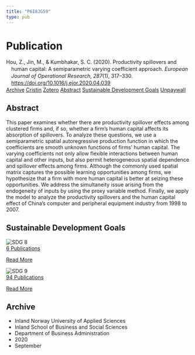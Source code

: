 ```yaml
---
title: "P6I8JG59"
type: pub
---
```

<h1>Publication</h1>
<article id="csl-bib-container-P6I8JG59" class="csl-bib-container">
  <div class="csl-bib-body" style="line-height: 1.35; padding-left: 1em; text-indent:-1em;">
  <div class="csl-entry">Hou, Z., Jin, M., &amp; Kumbhakar, S. C. (2020). Productivity spillovers and human capital: A semiparametric varying coefficient approach. <i>European Journal of Operational Research</i>, <i>287</i>(1), 317&#x2013;330. <a href="https://doi.org/10.1016/j.ejor.2020.04.039">https://doi.org/10.1016/j.ejor.2020.04.039</a></div>
</div>
  <div class="csl-bib-buttons">
    <a href="#taxonomy-article-P6I8JG59" class="csl-bib-button">Archive</a>
    <a href="https://app.cristin.no/results/show.jsf?id=1828686" alt="Cristin URL" class="csl-bib-button">Cristin</a>
    <a href="http://zotero.org/groups/5402882/items/P6I8JG59" alt="Zotero URL" class="csl-bib-button">Zotero</a>
    <a href="#abstract-article-P6I8JG59" class="csl-bib-button">Abstract</a>
    <a href="#sdg-article-P6I8JG59" class="csl-bib-button">Sustainable Development Goals</a>
    <a href="https://doi.org/10.1016/j.ejor.2020.04.039" class="csl-bib-button">Unpaywall</a>
  </div>
  <div id="csl-bib-meta-container-P6I8JG59"></div>
</article>
<div id="csl-bib-meta-P6I8JG59" class="csl-bib-meta">
  <article id="abstract-article-P6I8JG59" class="abstract-article">
    <h1>Abstract</h1>
    This paper examines whether there are productivity spillover effects among clustered firms and, if so, whether a firm’s human capital affects its absorption of spillovers. To analyze these questions, we use a semiparametric spatial autoregressive production function in which the coefficients are smooth unknown functions of firms’ human capital. The varying coefficients not only allow flexible interactions between human capital and other inputs, but also permit heterogeneous spatial dependence and spillover effects among firms. Although the commonly used spatial matrix captures the possible learning opportunities among firms, we hypothesize that a firm with more human capital is better at seizing these opportunities. We address the simultaneity issue arising from the endogeneity of inputs by using the proxy variable method. Finally, we apply the model to analyze the productivity spillovers and the human capital effect of China’s computer and peripheral equipment industry from 1998 to 2007.
  </article>
  <article id="sdg-article-P6I8JG59" class="sdg-article">
    <h1>Sustainable Development Goals</h1>
    <div class="sdg-container"><div id="sdg8" class="sdg"> <img src="{{< params subfolder >}}images/sdg/sdg08_en.png" class="image" alt="SDG 8"> <div class="sdg-overlay"> <a href="{{< params subfolder >}}en/archive/?sdg=8#archive" class="sdg-publication-count"><span>6</span> Publications</a> <p><a href="https://sdgs.un.org/goals/goal8" class="sdg-read-more">Read More</a></p> </div> </div> <div id="sdg9" class="sdg"> <img src="{{< params subfolder >}}images/sdg/sdg09_en.png" class="image" alt="SDG 9"> <div class="sdg-overlay"> <a href="{{< params subfolder >}}en/archive/?sdg=9#archive" class="sdg-publication-count"><span>94</span> Publications</a> <p><a href="https://sdgs.un.org/goals/goal9" class="sdg-read-more">Read More</a></p> </div> </div></div>
  </article>
  <article id="taxonomy-article-P6I8JG59" class="taxonomy-article">
    <h1>Archive</h1>
    <ul>
      <li>Inland Norway University of Applied Sciences</li>
      <li>Inland School of Business and Social Sciences</li>
      <li>Department of Business Administration</li>
      <li>2020</li>
      <li>September</li>
    </ul>
  </article>
</div>
